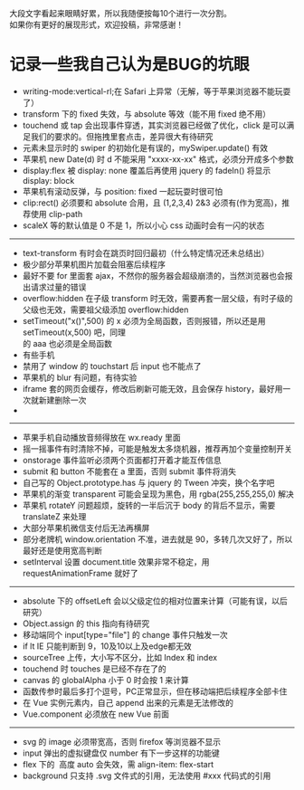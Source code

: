 
大段文字看起来眼睛好累，所以我随便按每10个进行一次分割。  
如果你有更好的展现形式，欢迎投稿，非常感谢！

# 记录一些我自己认为是BUG的坑眼

* writing-mode:vertical-rl;在 Safari 上异常（无解，等于苹果浏览器不能玩耍了）
* transform 下的 fixed 失效，与 absolute 等效（能不用 fixed 绝不用）
* touchend 或 tap 会出现事件穿透，其实浏览器已经做了优化，click 是可以满足我们的要求的。但拖拽里套点击，差异很大有待研究
* 元素未显示时的 swiper 的初始化是有误的，mySwiper.update() 有效
* 苹果机 new Date(d) 时 d 不能采用 "xxxx-xx-xx" 格式，必须分开成多个参数
* display:flex 被 display: none 覆盖后再使用 jquery 的 fadeIn() 将显示 display: block
* 苹果机有滚动反弹，与 position: fixed 一起玩耍时很可怕
* clip:rect() 必须要和 absolute 合用，且 (1,2,3,4) 2&3 必须有(作为宽高)，推荐使用 clip-path
* scaleX 等的默认值是 0 不是 1，所以小心 css 动画时会有一闪的状态

-----

* text-transform 有时会在跳页时回归最初（什么特定情况还未总结出）
* 极少部分苹果机图片加载会阻塞后续程序
* 最好不要 for 里面套 ajax，不然你的服务器会超级崩溃的，当然浏览器也会报出请求过量的错误
* overflow:hidden 在子级 transform 时无效，需要再套一层父级，有时子级的父级也无效，需要祖父级添加 overflow:hidden
* setTimeout("x()",500) 的 x 必须为全局函数，否则报错，所以还是用 setTimeout(x,500) 吧，同理 <div onclick="aaa()"> 的 aaa 也必须是全局函数
* 有些手机 <audio> 不支持 m4a 格式的音频
* 禁用了 window 的 touchstart 后 input 也不能点了
* 苹果机的 blur 有问题，有待实验
* iframe 套的网页会缓存，修改后刷新可能无效，且会保存 history，最好用一次就新建删除一次
* <datalist> 并不好用，有时会不出现内容，且样式不可控，不推荐使用

-----

* 苹果手机自动播放音频得放在 wx.ready 里面
* 摇一摇事件有时清除不掉，可能是触发太多烧机器，推荐再加个变量控制开关
* onstorage 事件监听必须两个页面都打开着才能互传信息
* submit 和 button 不能套在 a 里面，否则 submit 事件将消失
* 自己写的 Object.prototype.has 与 jquery 的 Tween 冲突，换个名字吧
* 苹果机的渐变 transparent 可能会呈现为黑色，用 rgba(255,255,255,0) 解决
* 苹果机 rotateY 问题超烦，旋转的一半后沉于 body 的背后不显示，需要 translateZ 来处理
* 大部分苹果机微信支付后无法再横屏
* 部分老牌机 window.orientation 不准，进去就是 90，多转几次又好了，所以最好还是使用宽高判断
* setInterval 设置 document.title 效果非常不稳定，用 requestAnimationFrame 就好了

-----

* absolute 下的 offsetLeft 会以父级定位的相对位置来计算（可能有误，以后研究）
* Object.assign 的 this 指向有待研究
* 移动端同个 input[type="file"] 的 change 事件只触发一次
* if lt IE 只能判断到 9，10及10以上及edge都无效
* sourceTree 上传，大小写不区分，比如 Index 和 index
* touchend 时 touches 是已经不存在了的
* canvas 的 globalAlpha 小于 0 时会按 1 来计算
* 函数传参时最后多打个逗号，PC正常显示，但在移动端把后续程序全部卡住
* 在 Vue 实例元素内，自己 append 出来的元素是无法修改的
* Vue.component 必须放在 new Vue 前面

-----

* svg 的 image 必须带宽高，否则 firefox 等浏览器不显示
* input 弹出的虚拟键盘仅 number 有下一步这样的功能键
* flex 下的 <img> 高度 auto 会失效，需 align-item: flex-start
* background 只支持 .svg 文件式的引用，无法使用 #xxx 代码式的引用

